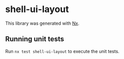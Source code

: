 # shell-ui-layout

This library was generated with [Nx](https://nx.dev).

## Running unit tests

Run `nx test shell-ui-layout` to execute the unit tests.
